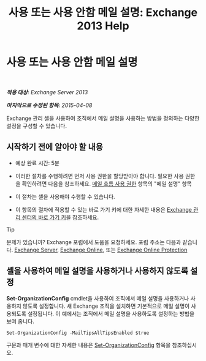 ﻿---
title: '사용 또는 사용 안함 메일 설명: Exchange 2013 Help'
TOCTitle: 사용 또는 사용 안함 메일 설명
ms:assetid: 11ad3848-f303-4ad5-a21d-9b0883db4bda
ms:mtpsurl: https://technet.microsoft.com/ko-kr/library/JJ649321(v=EXCHG.150)
ms:contentKeyID: 50482507
ms.date: 05/22/2018
mtps_version: v=EXCHG.150
ms.translationtype: MT
---

# 사용 또는 사용 안함 메일 설명

 

_**적용 대상:** Exchange Server 2013_

_**마지막으로 수정된 항목:** 2015-04-08_

Exchange 관리 셸을 사용하여 조직에서 메일 설명을 사용하는 방법을 정의하는 다양한 설정을 구성할 수 있습니다.

## 시작하기 전에 알아야 할 내용

  - 예상 완료 시간: 5분

  - 이러한 절차를 수행하려면 먼저 사용 권한을 할당받아야 합니다. 필요한 사용 권한을 확인하려면 다음을 참조하세요. [메일 흐름 사용 권한](mail-flow-permissions-exchange-2013-help.md) 항목의 "메일 설명" 항목

  - 이 절차는 셸을 사용해야 수행할 수 있습니다.

  - 이 항목의 절차에 적용할 수 있는 바로 가기 키에 대한 자세한 내용은 [Exchange 관리 센터의 바로 가기 키](keyboard-shortcuts-in-the-exchange-admin-center-exchange-online-protection-help.md)을 참조하세요.


> [!TIP]
> 문제가 있습니까? Exchange 포럼에서 도움을 요청하세요. 포럼 주소는 다음과 같습니다. <A href="https://go.microsoft.com/fwlink/p/?linkid=60612">Exchange Server</A>, <A href="https://go.microsoft.com/fwlink/p/?linkid=267542">Exchange Online</A>, 또는 <A href="https://go.microsoft.com/fwlink/p/?linkid=285351">Exchange Online Protection</A>



## 셸을 사용하여 메일 설명을 사용하거나 사용하지 않도록 설정

**Set-OrganizationConfig** cmdlet을 사용하여 조직에서 메일 설명을 사용하거나 사용하지 않도록 설정합니다. 새 Exchange 조직을 설치하면 기본적으로 메일 설명이 사용되도록 설정됩니다. 이 예에서는 조직에서 메일 설명을 사용하도록 설정하는 방법을 보여 줍니다.

    Set-OrganizationConfig -MailTipsAllTipsEnabled $true

구문과 매개 변수에 대한 자세한 내용은 [Set-OrganizationConfig](https://technet.microsoft.com/ko-kr/library/aa997443\(v=exchg.150\)) 항목을 참조하십시오.


